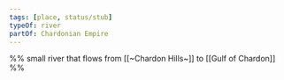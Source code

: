 ```yaml
---
tags: [place, status/stub]
typeOf: river
partOf: Chardonian Empire
---
```


%% small river that flows from [[~Chardon Hills~]] to [[Gulf of Chardon]] %%
